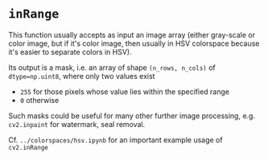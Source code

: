 # `inRange`
This function usually accepts as input an image array (either
gray-scale or color image, but if it's color image, then usually
in HSV colorspace because it's easier to separate colors in HSV).

Its output is a mask, i.e. an array of shape `(n_rows, n_cols)` of
`dtype=np.uint8`, where only two values exist

- `255` for those pixels whose value lies within the specified range
- `0` otherwise

Such masks could be useful for many other further image processing, e.g.
`cv2.inpaint` for watermark, seal removal.

Cf. `../colorspaces/hsv.ipynb` for an important example usage of `cv2.inRange`
